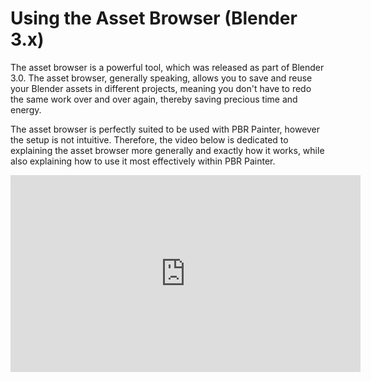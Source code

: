 # Using the Asset Browser (Blender 3.x)

The asset browser is a powerful tool, which was released as part of Blender 3.0. The asset browser, generally speaking,
allows you to save and reuse your Blender assets in different projects, meaning you don't have to redo the same work
over and over again, thereby saving precious time and energy.

The asset browser is perfectly suited to be used with PBR Painter, however the setup is not intuitive. Therefore,
the video below is dedicated to explaining the asset browser more generally and exactly how it works, while also 
explaining how to use it most effectively within PBR Painter.

<iframe width="560" height="315" src="https://www.youtube.com/embed/cpHb4JseF_U" title="YouTube video player" 
frameborder="0" allow="accelerometer; autoplay; clipboard-write; encrypted-media; gyroscope; picture-in-picture" allowfullscreen></iframe>